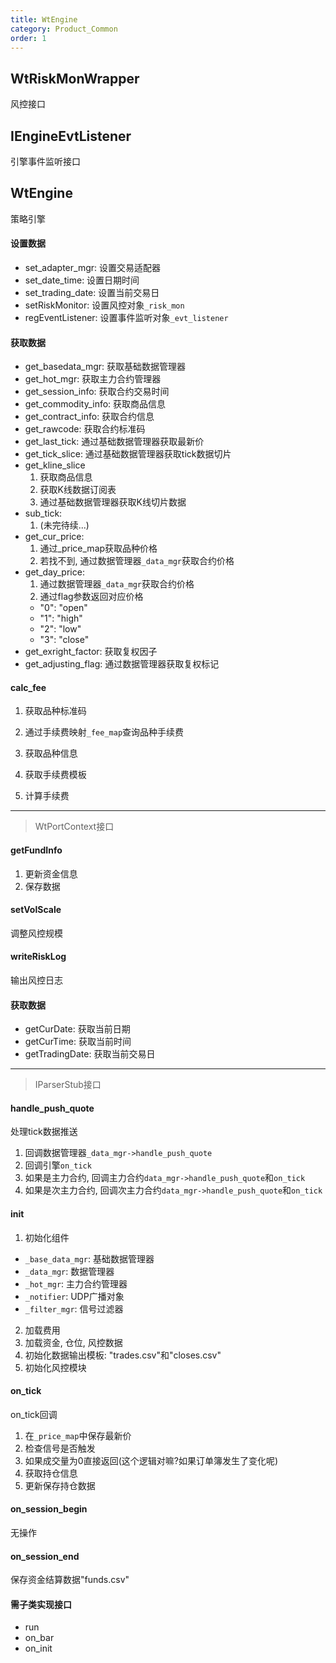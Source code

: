 ```yaml
---
title: WtEngine
category: Product_Common
order: 1
---
```


## WtRiskMonWrapper
风控接口

## IEngineEvtListener 
引擎事件监听接口

## WtEngine
策略引擎

#### 设置数据
- set_adapter_mgr: 设置交易适配器
- set_date_time: 设置日期时间
- set_trading_date: 设置当前交易日
- setRiskMonitor: 设置风控对象`_risk_mon`
- regEventListener: 设置事件监听对象`_evt_listener`

#### 获取数据
- get_basedata_mgr: 获取基础数据管理器
- get_hot_mgr: 获取主力合约管理器
- get_session_info: 获取合约交易时间
- get_commodity_info: 获取商品信息
- get_contract_info: 获取合约信息
- get_rawcode: 获取合约标准码
- get_last_tick: 通过基础数据管理器获取最新价
- get_tick_slice: 通过基础数据管理器获取tick数据切片
- get_kline_slice
    1. 获取商品信息
    2. 获取K线数据订阅表
    3. 通过基础数据管理器获取K线切片数据
- sub_tick:
    1. (未完待续...)
- get_cur_price: 
    1. 通过_price_map获取品种价格
    2. 若找不到, 通过数据管理器`_data_mgr`获取合约价格
- get_day_price: 
    1. 通过数据管理器`_data_mgr`获取合约价格
    2. 通过flag参数返回对应价格
    - "0": "open"
    - "1": "high"
    - "2": "low"
    - "3": "close"
- get_exright_factor: 获取复权因子
- get_adjusting_flag: 通过数据管理器获取复权标记

#### calc_fee
1. 获取品种标准码
2. 通过手续费映射`_fee_map`查询品种手续费

3. 获取品种信息
4. 获取手续费模板
5. 计算手续费

---

> WtPortContext接口

#### getFundInfo
1. 更新资金信息
2. 保存数据

#### setVolScale
调整风控规模

#### writeRiskLog
输出风控日志

#### 获取数据
- getCurDate: 获取当前日期
- getCurTime: 获取当前时间
- getTradingDate: 获取当前交易日

--- 

> IParserStub接口

#### handle_push_quote
处理tick数据推送
1. 回调数据管理器`_data_mgr->handle_push_quote`
2. 回调引擎`on_tick`
3. 如果是主力合约, 回调主力合约`data_mgr->handle_push_quote`和`on_tick`
4. 如果是次主力合约, 回调次主力合约`data_mgr->handle_push_quote`和`on_tick`

#### init
1. 初始化组件
- `_base_data_mgr`: 基础数据管理器
- `_data_mgr`: 数据管理器
- `_hot_mgr`: 主力合约管理器
- `_notifier`: UDP广播对象
- `_filter_mgr`: 信号过滤器
2. 加载费用
3. 加载资金, 仓位, 风控数据
4. 初始化数据输出模板: "trades.csv"和"closes.csv"
5. 初始化风控模块

#### on_tick
on_tick回调
1. 在`_price_map`中保存最新价
2. 检查信号是否触发
3. 如果成交量为0直接返回(这个逻辑对嘛?如果订单簿发生了变化呢)
4. 获取持仓信息
5. 更新保存持仓数据

#### on_session_begin
无操作

#### on_session_end
保存资金结算数据"funds.csv"

#### 需子类实现接口
- run
- on_bar
- on_init
